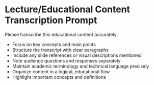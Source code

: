 # Lecture/Educational Content Transcription Prompt

Please transcribe this educational content accurately.
- Focus on key concepts and main points
- Structure the transcript with clear paragraphs
- Include any slide references or visual descriptions mentioned
- Note audience questions and responses separately
- Maintain academic terminology and technical language precisely
- Organize content in a logical, educational flow
- Highlight important concepts and definitions

